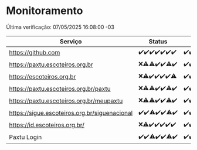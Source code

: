 # Monitoramento

Última verificação: 07/05/2025 16:08:00 -03

|Serviço|Status|Últimas 24h|
|---|---|---|
|https://github.com|<span title="2025-04-30: OK=23">✔️</span><span title="2025-05-01: OK=23">✔️</span><span title="2025-05-02: OK=23">✔️</span><span title="2025-05-03: OK=23">✔️</span><span title="2025-05-04: OK=23">✔️</span><span title="2025-05-05: OK=23">✔️</span><span title="2025-05-06: OK=19">✔️</span>|<span title="06/05/2025 17:10:00 -03 : 200">✔️</span><span title="06/05/2025 18:08:00 -03 : 200">✔️</span><span title="06/05/2025 19:08:00 -03 : 200">✔️</span><span title="06/05/2025 20:08:00 -03 : 200">✔️</span><span title="06/05/2025 21:46:00 -03 : 200">✔️</span><span title="06/05/2025 23:26:00 -03 : 200">✔️</span><span title="07/05/2025 00:34:00 -03 : 200">✔️</span><span title="07/05/2025 01:12:00 -03 : 200">✔️</span><span title="07/05/2025 02:10:00 -03 : 200">✔️</span><span title="07/05/2025 03:14:00 -03 : 200">✔️</span><span title="07/05/2025 04:09:00 -03 : 200">✔️</span><span title="07/05/2025 05:14:00 -03 : 200">✔️</span><span title="07/05/2025 06:10:00 -03 : 200">✔️</span><span title="07/05/2025 07:10:00 -03 : 200">✔️</span><span title="07/05/2025 08:08:00 -03 : 200">✔️</span><span title="07/05/2025 09:18:00 -03 : 200">✔️</span><span title="07/05/2025 10:25:00 -03 : 200">✔️</span><span title="07/05/2025 11:09:00 -03 : 200">✔️</span><span title="07/05/2025 12:10:00 -03 : 200">✔️</span><span title="07/05/2025 13:12:00 -03 : 200">✔️</span><span title="07/05/2025 14:08:00 -03 : 200">✔️</span><span title="07/05/2025 15:13:00 -03 : 200">✔️</span><span title="07/05/2025 16:08:00 -03 : 200">✔️</span>|
|https://paxtu.escoteiros.org.br|<span title="2025-04-30: Falhas=23">❌</span><span title="2025-05-01: OK=11, Falhas=12">⚠️</span><span title="2025-05-02: OK=22, Falhas=1">⚠️</span><span title="2025-05-03: OK=23">✔️</span><span title="2025-05-04: OK=23">✔️</span><span title="2025-05-05: OK=22, Falhas=1">⚠️</span><span title="2025-05-06: OK=19">✔️</span>|<span title="06/05/2025 17:10:00 -03 : 200">✔️</span><span title="06/05/2025 18:08:00 -03 : 200">✔️</span><span title="06/05/2025 19:08:00 -03 : 200">✔️</span><span title="06/05/2025 20:08:00 -03 : 200">✔️</span><span title="06/05/2025 21:46:00 -03 : 200">✔️</span><span title="06/05/2025 23:26:00 -03 : 200">✔️</span><span title="07/05/2025 00:34:00 -03 : 200">✔️</span><span title="07/05/2025 01:12:00 -03 : 200">✔️</span><span title="07/05/2025 02:10:00 -03 : 200">✔️</span><span title="07/05/2025 03:14:00 -03 : 200">✔️</span><span title="07/05/2025 04:09:00 -03 : 200">✔️</span><span title="07/05/2025 05:14:00 -03 : 200">✔️</span><span title="07/05/2025 06:10:00 -03 : 200">✔️</span><span title="07/05/2025 07:10:00 -03 : 200">✔️</span><span title="07/05/2025 08:08:00 -03 : 200">✔️</span><span title="07/05/2025 09:18:00 -03 : 200">✔️</span><span title="07/05/2025 10:25:00 -03 : 200">✔️</span><span title="07/05/2025 11:09:00 -03 : 200">✔️</span><span title="07/05/2025 12:10:00 -03 : 200">✔️</span><span title="07/05/2025 13:12:00 -03 : 200">✔️</span><span title="07/05/2025 14:08:00 -03 : 200">✔️</span><span title="07/05/2025 15:13:00 -03 : 200">✔️</span><span title="07/05/2025 16:08:00 -03 : 200">✔️</span>|
|https://escoteiros.org.br|<span title="2025-04-30: Falhas=23">❌</span><span title="2025-05-01: OK=10, Falhas=13">⚠️</span><span title="2025-05-02: OK=23">✔️</span><span title="2025-05-03: OK=23">✔️</span><span title="2025-05-04: OK=23">✔️</span><span title="2025-05-05: OK=23">✔️</span><span title="2025-05-06: OK=18, Falhas=1">⚠️</span>|<span title="06/05/2025 17:10:00 -03 : 200">✔️</span><span title="06/05/2025 18:08:00 -03 : 200">✔️</span><span title="06/05/2025 19:08:00 -03 : 200">✔️</span><span title="06/05/2025 20:08:00 -03 : 200">✔️</span><span title="06/05/2025 21:46:00 -03 : 200">✔️</span><span title="06/05/2025 23:26:00 -03 : 200">✔️</span><span title="07/05/2025 00:34:00 -03 : 200">✔️</span><span title="07/05/2025 01:12:00 -03 : 200">✔️</span><span title="07/05/2025 02:10:00 -03 : 200">✔️</span><span title="07/05/2025 03:14:00 -03 : 200">✔️</span><span title="07/05/2025 04:09:00 -03 : 200">✔️</span><span title="07/05/2025 05:14:00 -03 : 200">✔️</span><span title="07/05/2025 06:10:00 -03 : 200">✔️</span><span title="07/05/2025 07:10:00 -03 : 200">✔️</span><span title="07/05/2025 08:08:00 -03 : 200">✔️</span><span title="07/05/2025 09:18:00 -03 : 200">✔️</span><span title="07/05/2025 10:25:00 -03 : 200">✔️</span><span title="07/05/2025 11:09:00 -03 : 200">✔️</span><span title="07/05/2025 12:10:00 -03 : 200">✔️</span><span title="07/05/2025 13:12:00 -03 : 200">✔️</span><span title="07/05/2025 14:08:00 -03 : 200">✔️</span><span title="07/05/2025 15:13:00 -03 : 200">✔️</span><span title="07/05/2025 16:08:00 -03 : 200">✔️</span>|
|https://paxtu.escoteiros.org.br/paxtu|<span title="2025-04-30: Falhas=23">❌</span><span title="2025-05-01: OK=12, Falhas=11">⚠️</span><span title="2025-05-02: OK=22, Falhas=1">⚠️</span><span title="2025-05-03: OK=23">✔️</span><span title="2025-05-04: OK=23">✔️</span><span title="2025-05-05: OK=22, Falhas=1">⚠️</span><span title="2025-05-06: OK=19">✔️</span>|<span title="06/05/2025 17:10:00 -03 : 200">✔️</span><span title="06/05/2025 18:08:00 -03 : 200">✔️</span><span title="06/05/2025 19:08:00 -03 : 200">✔️</span><span title="06/05/2025 20:08:00 -03 : 200">✔️</span><span title="06/05/2025 21:46:00 -03 : 200">✔️</span><span title="06/05/2025 23:26:00 -03 : 200">✔️</span><span title="07/05/2025 00:34:00 -03 : 200">✔️</span><span title="07/05/2025 01:12:00 -03 : 200">✔️</span><span title="07/05/2025 02:10:00 -03 : 200">✔️</span><span title="07/05/2025 03:14:00 -03 : 200">✔️</span><span title="07/05/2025 04:09:00 -03 : 200">✔️</span><span title="07/05/2025 05:14:00 -03 : 200">✔️</span><span title="07/05/2025 06:10:00 -03 : 200">✔️</span><span title="07/05/2025 07:10:00 -03 : 200">✔️</span><span title="07/05/2025 08:08:00 -03 : 200">✔️</span><span title="07/05/2025 09:18:00 -03 : 200">✔️</span><span title="07/05/2025 10:25:00 -03 : 200">✔️</span><span title="07/05/2025 11:09:00 -03 : 200">✔️</span><span title="07/05/2025 12:10:00 -03 : 200">✔️</span><span title="07/05/2025 13:12:00 -03 : 200">✔️</span><span title="07/05/2025 14:08:00 -03 : 200">✔️</span><span title="07/05/2025 15:13:00 -03 : 200">✔️</span><span title="07/05/2025 16:08:00 -03 : 200">✔️</span>|
|https://paxtu.escoteiros.org.br/meupaxtu|<span title="2025-04-30: Falhas=23">❌</span><span title="2025-05-01: OK=9, Falhas=14">⚠️</span><span title="2025-05-02: OK=22, Falhas=1">⚠️</span><span title="2025-05-03: OK=23">✔️</span><span title="2025-05-04: OK=23">✔️</span><span title="2025-05-05: OK=22, Falhas=1">⚠️</span><span title="2025-05-06: OK=19">✔️</span>|<span title="06/05/2025 17:10:00 -03 : 200">✔️</span><span title="06/05/2025 18:08:00 -03 : 200">✔️</span><span title="06/05/2025 19:08:00 -03 : 200">✔️</span><span title="06/05/2025 20:08:00 -03 : 200">✔️</span><span title="06/05/2025 21:46:00 -03 : 200">✔️</span><span title="06/05/2025 23:26:00 -03 : 200">✔️</span><span title="07/05/2025 00:34:00 -03 : 200">✔️</span><span title="07/05/2025 01:12:00 -03 : 200">✔️</span><span title="07/05/2025 02:10:00 -03 : 200">✔️</span><span title="07/05/2025 03:14:00 -03 : 200">✔️</span><span title="07/05/2025 04:09:00 -03 : 200">✔️</span><span title="07/05/2025 05:14:00 -03 : 200">✔️</span><span title="07/05/2025 06:10:00 -03 : 200">✔️</span><span title="07/05/2025 07:10:00 -03 : 200">✔️</span><span title="07/05/2025 08:08:00 -03 : 200">✔️</span><span title="07/05/2025 09:18:00 -03 : 200">✔️</span><span title="07/05/2025 10:25:00 -03 : 200">✔️</span><span title="07/05/2025 11:09:00 -03 : 200">✔️</span><span title="07/05/2025 12:10:00 -03 : 200">✔️</span><span title="07/05/2025 13:12:00 -03 : 200">✔️</span><span title="07/05/2025 14:08:00 -03 : 200">✔️</span><span title="07/05/2025 15:13:00 -03 : 200">✔️</span><span title="07/05/2025 16:08:00 -03 : 200">✔️</span>|
|https://sigue.escoteiros.org.br/siguenacional|<span title="2025-04-30: OK=23">✔️</span><span title="2025-05-01: OK=23">✔️</span><span title="2025-05-02: OK=22, Falhas=1">⚠️</span><span title="2025-05-03: OK=23">✔️</span><span title="2025-05-04: OK=23">✔️</span><span title="2025-05-05: OK=22, Falhas=1">⚠️</span><span title="2025-05-06: OK=19">✔️</span>|<span title="06/05/2025 17:10:00 -03 : 200">✔️</span><span title="06/05/2025 18:08:00 -03 : 200">✔️</span><span title="06/05/2025 19:08:00 -03 : 200">✔️</span><span title="06/05/2025 20:08:00 -03 : 200">✔️</span><span title="06/05/2025 21:46:00 -03 : 200">✔️</span><span title="06/05/2025 23:26:00 -03 : 200">✔️</span><span title="07/05/2025 00:34:00 -03 : 200">✔️</span><span title="07/05/2025 01:12:00 -03 : 200">✔️</span><span title="07/05/2025 02:10:00 -03 : 200">✔️</span><span title="07/05/2025 03:14:00 -03 : 200">✔️</span><span title="07/05/2025 04:09:00 -03 : 200">✔️</span><span title="07/05/2025 05:14:00 -03 : 200">✔️</span><span title="07/05/2025 06:10:00 -03 : 200">✔️</span><span title="07/05/2025 07:10:00 -03 : 200">✔️</span><span title="07/05/2025 08:08:00 -03 : 200">✔️</span><span title="07/05/2025 09:18:00 -03 : 200">✔️</span><span title="07/05/2025 10:25:00 -03 : 200">✔️</span><span title="07/05/2025 11:09:00 -03 : 200">✔️</span><span title="07/05/2025 12:10:00 -03 : 200">✔️</span><span title="07/05/2025 13:12:00 -03 : 200">✔️</span><span title="07/05/2025 14:08:00 -03 : 200">✔️</span><span title="07/05/2025 15:13:00 -03 : 200">✔️</span><span title="07/05/2025 16:08:00 -03 : 200">✔️</span>|
|https://id.escoteiros.org.br/|<span title="2025-04-30: Falhas=23">❌</span><span title="2025-05-01: OK=10, Falhas=13">⚠️</span><span title="2025-05-02: OK=23">✔️</span><span title="2025-05-03: OK=23">✔️</span><span title="2025-05-04: OK=23">✔️</span><span title="2025-05-05: OK=23">✔️</span><span title="2025-05-06: OK=19">✔️</span>|<span title="06/05/2025 17:10:00 -03 : 200">✔️</span><span title="06/05/2025 18:08:00 -03 : 200">✔️</span><span title="06/05/2025 19:08:00 -03 : 200">✔️</span><span title="06/05/2025 20:08:00 -03 : 200">✔️</span><span title="06/05/2025 21:46:00 -03 : 200">✔️</span><span title="06/05/2025 23:26:00 -03 : 200">✔️</span><span title="07/05/2025 00:34:00 -03 : 200">✔️</span><span title="07/05/2025 01:12:00 -03 : 200">✔️</span><span title="07/05/2025 02:10:00 -03 : 200">✔️</span><span title="07/05/2025 03:14:00 -03 : 200">✔️</span><span title="07/05/2025 04:09:00 -03 : 200">✔️</span><span title="07/05/2025 05:14:00 -03 : 200">✔️</span><span title="07/05/2025 06:10:00 -03 : 200">✔️</span><span title="07/05/2025 07:10:00 -03 : 200">✔️</span><span title="07/05/2025 08:08:00 -03 : 200">✔️</span><span title="07/05/2025 09:18:00 -03 : 200">✔️</span><span title="07/05/2025 10:25:00 -03 : 200">✔️</span><span title="07/05/2025 11:09:00 -03 : 200">✔️</span><span title="07/05/2025 12:10:00 -03 : 200">✔️</span><span title="07/05/2025 13:12:00 -03 : 200">✔️</span><span title="07/05/2025 14:08:00 -03 : 200">✔️</span><span title="07/05/2025 15:13:00 -03 : 200">✔️</span><span title="07/05/2025 16:08:00 -03 : 200">✔️</span>|
|Paxtu Login|<span title="2025-04-30: OK=23">✔️</span><span title="2025-05-01: OK=23">✔️</span><span title="2025-05-02: OK=22, Falhas=1">⚠️</span><span title="2025-05-03: OK=23">✔️</span><span title="2025-05-04: OK=23">✔️</span><span title="2025-05-05: OK=22, Falhas=1">⚠️</span><span title="2025-05-06: OK=19">✔️</span>|<span title="06/05/2025 17:10:00 -03 : 200">✔️</span><span title="06/05/2025 18:08:00 -03 : 200">✔️</span><span title="06/05/2025 19:08:00 -03 : 200">✔️</span><span title="06/05/2025 20:08:00 -03 : 200">✔️</span><span title="06/05/2025 21:46:00 -03 : 200">✔️</span><span title="06/05/2025 23:26:00 -03 : 200">✔️</span><span title="07/05/2025 00:34:00 -03 : 200">✔️</span><span title="07/05/2025 01:12:00 -03 : 200">✔️</span><span title="07/05/2025 02:10:00 -03 : 200">✔️</span><span title="07/05/2025 03:14:00 -03 : 200">✔️</span><span title="07/05/2025 04:09:00 -03 : 200">✔️</span><span title="07/05/2025 05:14:00 -03 : 200">✔️</span><span title="07/05/2025 06:10:00 -03 : 200">✔️</span><span title="07/05/2025 07:10:00 -03 : 200">✔️</span><span title="07/05/2025 08:08:00 -03 : 200">✔️</span><span title="07/05/2025 09:18:00 -03 : 200">✔️</span><span title="07/05/2025 10:25:00 -03 : 200">✔️</span><span title="07/05/2025 11:09:00 -03 : 200">✔️</span><span title="07/05/2025 12:10:00 -03 : 200">✔️</span><span title="07/05/2025 13:12:00 -03 : 200">✔️</span><span title="07/05/2025 14:08:00 -03 : 200">✔️</span><span title="07/05/2025 15:13:00 -03 : 200">✔️</span><span title="07/05/2025 16:08:00 -03 : 200">✔️</span>|
